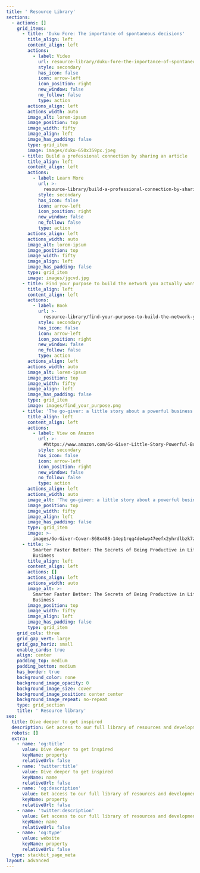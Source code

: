 ```yaml
---
title: ' Resource Library'
sections:
  - actions: []
    grid_items:
      - title: 'Duku Fore: The importance of spontaneous decisions'
        title_align: left
        content_align: left
        actions:
          - label: Video
            url: resource-library/duku-fore-the-importance-of-spontaneous-decisions
            style: secondary
            has_icon: false
            icon: arrow-left
            icon_position: right
            new_window: false
            no_follow: false
            type: action
        actions_align: left
        actions_width: auto
        image_alt: lorem-ipsum
        image_position: top
        image_width: fifty
        image_align: left
        image_has_padding: false
        type: grid_item
        image: images/duku-650x359px.jpeg
      - title: Build a professional connection by sharing an article
        title_align: left
        content_align: left
        actions:
          - label: Learn More
            url: >-
              resource-library/build-a-professional-connection-by-sharing-an-article
            style: secondary
            has_icon: false
            icon: arrow-left
            icon_position: right
            new_window: false
            no_follow: false
            type: action
        actions_align: left
        actions_width: auto
        image_alt: lorem-ipsum
        image_position: top
        image_width: fifty
        image_align: left
        image_has_padding: false
        type: grid_item
        image: images/jgcvd.jpg
      - title: Find your purpose to build the network you actually want
        title_align: left
        content_align: left
        actions:
          - label: Book
            url: >-
              resource-library/find-your-purpose-to-build-the-network-you-actually-want
            style: secondary
            has_icon: false
            icon: arrow-left
            icon_position: right
            new_window: false
            no_follow: false
            type: action
        actions_align: left
        actions_width: auto
        image_alt: lorem-ipsum
        image_position: top
        image_width: fifty
        image_align: left
        image_has_padding: false
        type: grid_item
        image: images/find_your_purpose.png
      - title: 'The go-giver: a little story about a powerful business idea'
        title_align: left
        content_align: left
        actions:
          - label: View on Amazon
            url: >-
              #https://www.amazon.com/Go-Giver-Little-Story-Powerful-Business/dp/1469063832
            style: secondary
            has_icon: false
            icon: arrow-left
            icon_position: right
            new_window: false
            no_follow: false
            type: action
        actions_align: left
        actions_width: auto
        image_alt: 'The go-giver: a little story about a powerful business idea'
        image_position: top
        image_width: fifty
        image_align: left
        image_has_padding: false
        type: grid_item
        image: >-
          images/Go-Giver-Cover-868x488-14ep1rqq4de4wp47eefx2yhrdlbzk7zuwqbx6pj8pw4azp9u.jpeg
      - title: >-
          Smarter Faster Better: The Secrets of Being Productive in Life and
          Business
        title_align: left
        content_align: left
        actions: []
        actions_align: left
        actions_width: auto
        image_alt: >-
          Smarter Faster Better: The Secrets of Being Productive in Life and
          Business
        image_position: top
        image_width: fifty
        image_align: left
        image_has_padding: false
        type: grid_item
    grid_cols: three
    grid_gap_vert: large
    grid_gap_horiz: small
    enable_cards: true
    align: center
    padding_top: medium
    padding_bottom: medium
    has_border: true
    background_color: none
    background_image_opacity: 0
    background_image_size: cover
    background_image_position: center center
    background_image_repeat: no-repeat
    type: grid_section
    title: ' Resource library'
seo:
  title: Dive deeper to get inspired
  description: Get access to our full library of resources and development activities
  robots: []
  extra:
    - name: 'og:title'
      value: Dive deeper to get inspired
      keyName: property
      relativeUrl: false
    - name: 'twitter:title'
      value: Dive deeper to get inspired
      keyName: name
      relativeUrl: false
    - name: 'og:description'
      value: Get access to our full library of resources and development activities
      keyName: property
      relativeUrl: false
    - name: 'twitter:description'
      value: Get access to our full library of resources and development activities
      keyName: name
      relativeUrl: false
    - name: 'og:type'
      value: website
      keyName: property
      relativeUrl: false
  type: stackbit_page_meta
layout: advanced
---
```

